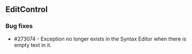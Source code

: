 ## EditControl

### Bug fixes

* \#273074 - Exception no longer exists in the Syntax Editor when there is empty text in it.

